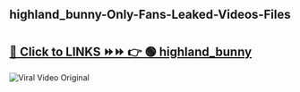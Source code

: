 
 ## highland_bunny-Only-Fans-Leaked-Videos-Files

# <h2><a href="https://mediaupload.pro?highland_bunny">🔗 Click to LINKS ⏩⏩ 👉 🟢 highland_bunny </a></h2>

<a href="https://mediaupload.pro?highland_bunny" rel="nofollow" data-target="animated-image.originalLink"><img src="https://i.ibb.co.com/xMMVF88/686577567.gif" alt="Viral Video Original" style="max-width: 100%; display: inline-block;" data-target="animated-image.originalImage"></a>